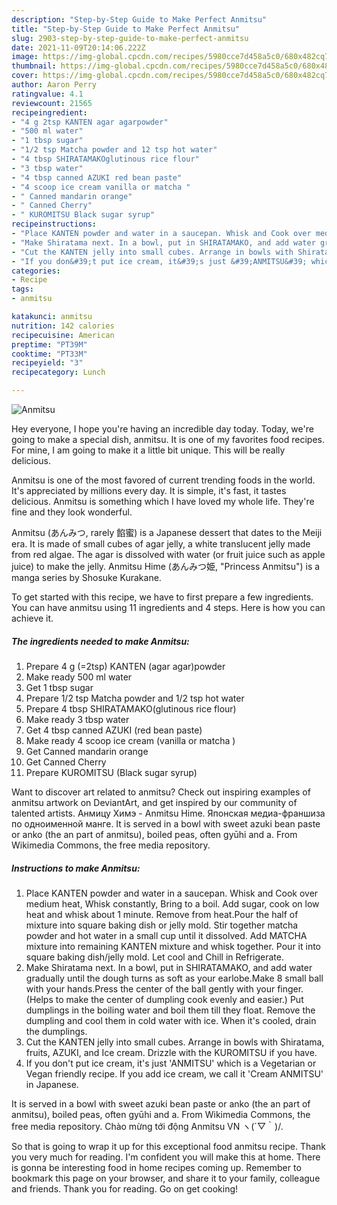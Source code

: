 ```yaml
---
description: "Step-by-Step Guide to Make Perfect Anmitsu"
title: "Step-by-Step Guide to Make Perfect Anmitsu"
slug: 2903-step-by-step-guide-to-make-perfect-anmitsu
date: 2021-11-09T20:14:06.222Z
image: https://img-global.cpcdn.com/recipes/5980cce7d458a5c0/680x482cq70/anmitsu-recipe-main-photo.jpg
thumbnail: https://img-global.cpcdn.com/recipes/5980cce7d458a5c0/680x482cq70/anmitsu-recipe-main-photo.jpg
cover: https://img-global.cpcdn.com/recipes/5980cce7d458a5c0/680x482cq70/anmitsu-recipe-main-photo.jpg
author: Aaron Perry
ratingvalue: 4.1
reviewcount: 21565
recipeingredient:
- "4 g 2tsp KANTEN agar agarpowder"
- "500 ml water"
- "1 tbsp sugar"
- "1/2 tsp Matcha powder and 12 tsp hot water"
- "4 tbsp SHIRATAMAKOglutinous rice flour"
- "3 tbsp water"
- "4 tbsp canned AZUKI red bean paste"
- "4 scoop ice cream vanilla or matcha "
- " Canned mandarin orange"
- " Canned Cherry"
- " KUROMITSU Black sugar syrup"
recipeinstructions:
- "Place KANTEN powder and water in a saucepan. Whisk and Cook over medium heat, Whisk constantly, Bring to a boil. Add sugar, cook on low heat and whisk about 1 minute. Remove from heat.Pour the half of mixture into square baking dish or jelly mold. Stir together matcha powder and hot water in a small cup until it dissolved. Add MATCHA mixture into remaining KANTEN mixture and whisk together. Pour it into square baking dish/jelly mold. Let cool and Chill in Refrigerate."
- "Make Shiratama next. In a bowl, put in SHIRATAMAKO, and add water gradually until the dough turns as soft as your earlobe.Make 8 small ball with your hands.Press the center of the ball gently with your finger. (Helps to make the center of dumpling cook evenly and easier.) Put dumplings in the boiling water and boil them till they float. Remove the dumpling and cool them in cold water with ice. When it&#39;s cooled, drain the dumplings."
- "Cut the KANTEN jelly into small cubes. Arrange in bowls with Shiratama, fruits, AZUKI, and Ice cream. Drizzle with the KUROMITSU if you have."
- "If you don&#39;t put ice cream, it&#39;s just &#39;ANMITSU&#39; which is a Vegetarian or Vegan friendly recipe. If you add ice cream, we call it &#39;Cream ANMITSU&#39; in Japanese."
categories:
- Recipe
tags:
- anmitsu

katakunci: anmitsu 
nutrition: 142 calories
recipecuisine: American
preptime: "PT39M"
cooktime: "PT33M"
recipeyield: "3"
recipecategory: Lunch

---
```



![Anmitsu](https://img-global.cpcdn.com/recipes/5980cce7d458a5c0/680x482cq70/anmitsu-recipe-main-photo.jpg)

Hey everyone, I hope you're having an incredible day today. Today, we're going to make a special dish, anmitsu. It is one of my favorites food recipes. For mine, I am going to make it a little bit unique. This will be really delicious.

Anmitsu is one of the most favored of current trending foods in the world. It's appreciated by millions every day. It is simple, it's fast, it tastes delicious. Anmitsu is something which I have loved my whole life. They're fine and they look wonderful.

Anmitsu (あんみつ, rarely 餡蜜) is a Japanese dessert that dates to the Meiji era. It is made of small cubes of agar jelly, a white translucent jelly made from red algae. The agar is dissolved with water (or fruit juice such as apple juice) to make the jelly. Anmitsu Hime (あんみつ姫, &#34;Princess Anmitsu&#34;) is a manga series by Shosuke Kurakane.


To get started with this recipe, we have to first prepare a few ingredients. You can have anmitsu using 11 ingredients and 4 steps. Here is how you can achieve it.

<!--inarticleads1-->

##### The ingredients needed to make Anmitsu:

1. Prepare 4 g (=2tsp) KANTEN (agar agar)powder
1. Make ready 500 ml water
1. Get 1 tbsp sugar
1. Prepare 1/2 tsp Matcha powder and 1/2 tsp hot water
1. Prepare 4 tbsp SHIRATAMAKO(glutinous rice flour)
1. Make ready 3 tbsp water
1. Get 4 tbsp canned AZUKI (red bean paste)
1. Make ready 4 scoop ice cream (vanilla or matcha )
1. Get  Canned mandarin orange
1. Get  Canned Cherry
1. Prepare  KUROMITSU (Black sugar syrup)


Want to discover art related to anmitsu? Check out inspiring examples of anmitsu artwork on DeviantArt, and get inspired by our community of talented artists. Анмицу Химэ - Anmitsu Hime. Японская медиа-франшиза по одноименной манге. It is served in a bowl with sweet azuki bean paste or anko (the an part of anmitsu), boiled peas, often gyūhi and a. From Wikimedia Commons, the free media repository. 

<!--inarticleads2-->

##### Instructions to make Anmitsu:

1. Place KANTEN powder and water in a saucepan. Whisk and Cook over medium heat, Whisk constantly, Bring to a boil. Add sugar, cook on low heat and whisk about 1 minute. Remove from heat.Pour the half of mixture into square baking dish or jelly mold. Stir together matcha powder and hot water in a small cup until it dissolved. Add MATCHA mixture into remaining KANTEN mixture and whisk together. Pour it into square baking dish/jelly mold. Let cool and Chill in Refrigerate.
1. Make Shiratama next. In a bowl, put in SHIRATAMAKO, and add water gradually until the dough turns as soft as your earlobe.Make 8 small ball with your hands.Press the center of the ball gently with your finger. (Helps to make the center of dumpling cook evenly and easier.) Put dumplings in the boiling water and boil them till they float. Remove the dumpling and cool them in cold water with ice. When it&#39;s cooled, drain the dumplings.
1. Cut the KANTEN jelly into small cubes. Arrange in bowls with Shiratama, fruits, AZUKI, and Ice cream. Drizzle with the KUROMITSU if you have.
1. If you don&#39;t put ice cream, it&#39;s just &#39;ANMITSU&#39; which is a Vegetarian or Vegan friendly recipe. If you add ice cream, we call it &#39;Cream ANMITSU&#39; in Japanese.


It is served in a bowl with sweet azuki bean paste or anko (the an part of anmitsu), boiled peas, often gyūhi and a. From Wikimedia Commons, the free media repository. Chào mừng tới động Anmitsu VN ヽ(´▽｀)/. 

So that is going to wrap it up for this exceptional food anmitsu recipe. Thank you very much for reading. I'm confident you will make this at home. There is gonna be interesting food in home recipes coming up. Remember to bookmark this page on your browser, and share it to your family, colleague and friends. Thank you for reading. Go on get cooking!
